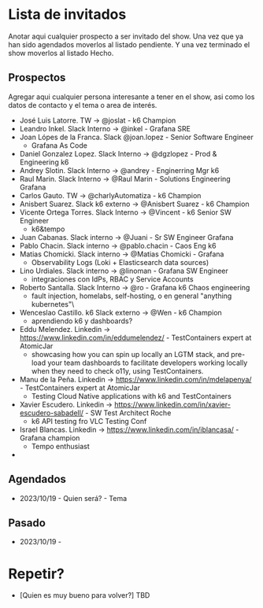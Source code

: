 # Lista de invitados
Anotar aqui cualquier prospecto a ser invitado del show. Una vez que ya han sido agendados moverlos al listado pendiente. Y una vez terminado el show moverlos al listado Hecho.
## Prospectos
Agregar aqui cualquier persona interesante a tener en el show, asi como los datos de contacto y el tema o area de interés.
- José Luis Latorre. TW -> @joslat - k6 Champion
- Leandro Inkel. Slack Interno -> @inkel - Grafana SRE
- Joan Lópes de la Franca. Slack @joan.lopez - Senior Software Engineer
  - Grafana As Code
- Daniel Gonzalez Lopez. Slack Interno -> @dgzlopez - Prod & Engineering k6
- Andrey Slotin. Slack Interno -> @andrey - Enginerring Mgr k6
- Raul Marin. Slack Interno -> @Raul Marin - Solutions Engineering Grafana
- Carlos Gauto. TW -> @charlyAutomatiza - k6 Champion
- Anisbert Suarez. Slack k6 externo -> @Anisbert Suarez - k6 Champion
- Vicente Ortega Torres. Slack Interno -> @Vincent - k6 Senior SW Engineer
  - k6&tempo
- Juan Cabanas. Slack interno -> @Juani - Sr SW Engineer Grafana
- Pablo Chacin. Slack interno -> @pablo.chacin - Caos Eng k6
- Matias Chomicki. Slack interno -> @Matias Chomicki - Grafana
  - Observability Logs (Loki + Elasticsearch data sources)
- Lino Urdiales. Slack interno -> @linoman - Grafana SW Engineer
  - integraciones con IdPs, RBAC y Service Accounts
- Roberto Santalla. Slack Interno -> @ro - Grafana k6 Chaos engineering
  - fault injection, homelabs, self-hosting, o en general "anything kubernetes"\
- Wenceslao Castillo. k6 Slack externo -> @Wen - k6 Champion
  - aprendiendo k6 y dashboards?
- Eddu Melendez. Linkedin -> https://www.linkedin.com/in/eddumelendez/ - TestContainers expert at AtomicJar
  - showcasing how you can spin up locally an LGTM stack, and pre-load your team dashboards to facilitate developers working locally when they need to check o11y, using TestContainers.
- Manu de la Peña. Linkedin -> https://www.linkedin.com/in/mdelapenya/ - TestContainers expert at AtomicJar
  - Testing Cloud Native applications with k6 and TestContainers
- Xavier Escudero. Linkedin -> https://www.linkedin.com/in/xavier-escudero-sabadell/ - SW Test Architect Roche
  - k6 API testing fro VLC Testing Conf
- Israel Blancas. Linkedin -> https://www.linkedin.com/in/iblancasa/ - Grafana champion
  - Tempo enthusiast
- 

## Agendados
- 2023/10/19 - Quien será? - Tema

## Pasado
- 2023/10/19 -

# Repetir?
- [Quien es muy bueno para volver?] TBD
